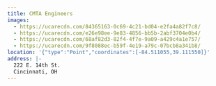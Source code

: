 ```yaml
---
title: CMTA Engineers
images:
  - https://ucarecdn.com/84365163-0c69-4c21-bd04-e2fa4a82f7c8/
  - https://ucarecdn.com/e26e98ee-9e83-4856-bb5b-2abf3704e0b4/
  - https://ucarecdn.com/68af82d3-82f4-4f7e-9a09-a429c4a1e757/
  - https://ucarecdn.com/9f8088ec-b59f-4e19-a79c-07bcb8a341b8/
location: '{"type":"Point","coordinates":[-84.511055,39.111550]}'
address: |-
  222 E. 14th St.
  Cincinnati, OH
---
```

